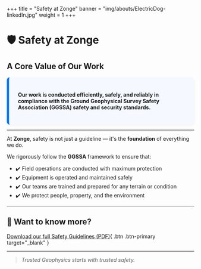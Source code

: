 +++
title = "Safety at Zonge"
banner = "img/abouts/ElectricDog-linkedIn.jpg"
weight = 1
+++

# 🛡️ Safety at Zonge

## A Core Value of Our Work

<div style="background-color: #f5f9ff; padding: 1.5rem; border-left: 6px solid #007BFF; border-radius: 8px; box-shadow: 0 2px 6px rgba(0,0,0,0.05);">

**Our work is conducted efficiently, safely, and reliably in compliance with the Ground Geophysical Survey Safety Association (GGSSA) safety and security standards.**

</div>

---

At **Zonge**, safety is not just a guideline — it's the **foundation** of everything we do.

We rigorously follow the **GGSSA** framework to ensure that:

- ✔️ Field operations are conducted with maximum protection
- ✔️ Equipment is operated and maintained safely
- ✔️ Our teams are trained and prepared for any terrain or condition
- ✔️ We protect people, property, and the environment

---

## 📄 Want to know more?

[Download our full Safety Guidelines (PDF)](/downloads/zonge_safety_guidelines.pdf){ .btn .btn-primary target="\_blank" }

---

> _Trusted Geophysics starts with trusted safety._
